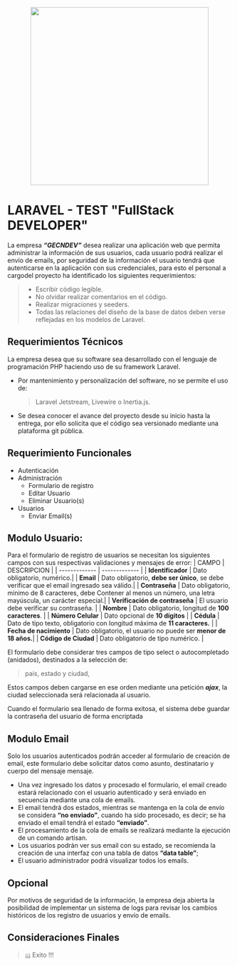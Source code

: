 <p align="center"><a href="https://laravel.com" target="_blank"><img src="https://gecndev.com/img/ico-txt.svg" width="400"></a></p>


# LARAVEL - TEST "FullStack DEVELOPER"

La empresa ***“GECNDEV”*** desea realizar una aplicación web que permita administrar la información de sus usuarios, cada usuario podrá realizar el envío de emails, por seguridad de la información el usuario tendrá que autenticarse en la aplicación con sus credenciales, para esto el personal a cargodel proyecto ha identificado los siguientes requerimientos:

>- Escribir código legible. 
>- No olvidar realizar comentarios en el código.
>- Realizar migraciones y seeders.
>- Todas las relaciones del diseño de la base de datos deben verse reflejadas en los modelos de Laravel.

## Requerimientos Técnicos

La empresa desea que su software sea desarrollado con el lenguaje de programación PHP haciendo uso de su framework Laravel.

- Por mantenimiento y personalización del software, no se permite el uso de:
    > Laravel Jetstream, Livewire o Inertia.js.
- Se desea conocer el avance del proyecto desde su inicio hasta la entrega, por ello solicita que el código sea versionado mediante una plataforma git pública.

## Requerimiento Funcionales

- Autenticación
- Administración      
  - Formulario de registro
  - Editar Usuario
  - Eliminar Usuario(s)
- Usuarios
  - Enviar Email(s)


## Modulo Usuario:
Para el formulario de registro de usuarios se necesitan los siguientes campos con sus respectivas
validaciones y mensajes de error:
| CAMPO | DESCRIPCION |
| ------------- | ------------- |
| **Identificador** | Dato obligatorio, numérico.|
| **Email** | Dato obligatorio, __debe ser único__, se debe verificar que el email ingresado sea válido.|
| **Contraseña** | Dato obligatorio, mínimo de 8 caracteres, debe Contener al menos un número, una letra mayúscula, un carácter especial.|
| **Verificación de contraseña** | El usuario debe verificar su contraseña. |
| **Nombre** | Dato obligatorio, longitud de __100 caracteres__. |
| **Número Celular** | Dato opcional de __10 dígitos__ |
| **Cédula** | Dato de tipo texto, obligatorio con longitud máxima de __11 caracteres.__ |
| **Fecha de nacimiento** | Dato obligatorio, el usuario no puede ser __menor de 18 años.__|
| **Código de Ciudad** | Dato obligatorio de tipo numérico. |

El formulario debe considerar tres campos de tipo select o autocompletado (anidados), destinados a la selección de:
>  país, estado y ciudad,

Estos campos deben cargarse en ese orden mediante una petición ***ajax***, la ciudad seleccionada será relacionada al usuario.

Cuando el formulario sea llenado de forma exitosa, el sistema debe guardar la contraseña del usuario de forma encriptada

## Modulo Email
Solo los usuarios autenticados podrán acceder al formulario de creación de email, este formulario debe solicitar datos como asunto, destinatario y cuerpo del mensaje mensaje.
- Una vez ingresado los datos y procesado el formulario, el email creado estará relacionado con el usuario autenticado y será enviado en secuencia mediante una cola de emails.
- El email tendrá dos estados, mientras se mantenga en la cola de envío se considera __“no enviado”__, cuando ha sido procesado, es decir; se ha enviado el email tendrá el estado __“enviado”__.
- El procesamiento de la cola de emails se realizará mediante la ejecución de un comando artisan.
- Los usuarios podrán ver sus email con su estado, se recomienda la creación de una interfaz con una tabla de datos __“data table”__;
- El usuario administrador podrá visualizar todos los emails.

## Opcional

Por motivos de seguridad de la información, la empresa deja abierta la posibilidad de implementar un sistema de logs para revisar los cambios históricos de los registro de usuarios y envío de emails.

## Consideraciones Finales

>¡¡¡ Exito !!!


